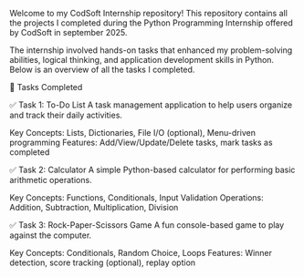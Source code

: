 Welcome to my CodSoft Internship repository! This repository contains all the projects I completed during the Python Programming Internship offered by CodSoft in september 2025.

The internship involved hands-on tasks that enhanced my problem-solving abilities, logical thinking, and application development skills in Python. Below is an overview of all the tasks I completed.

📝 Tasks Completed

✅ Task 1: To-Do List A task management application to help users organize and track their daily activities.

Key Concepts: Lists, Dictionaries, File I/O (optional), Menu-driven programming Features: Add/View/Update/Delete tasks, mark tasks as completed

✅ Task 2: Calculator A simple Python-based calculator for performing basic arithmetic operations.

Key Concepts: Functions, Conditionals, Input Validation Operations: Addition, Subtraction, Multiplication, Division

✅ Task 3: Rock-Paper-Scissors Game A fun console-based game to play against the computer.

Key Concepts: Conditionals, Random Choice, Loops Features: Winner detection, score tracking (optional), replay option
